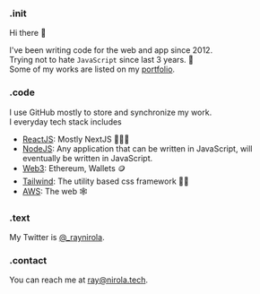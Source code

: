 ### .init

Hi there 👋

I've been writing code for the web and app since 2012.<br>
Trying not to hate `JavaScript` since last 3 years. 🤮 <br>
Some of my works are listed on my [portfolio](https://nirola.tech).

### .code
I use GitHub mostly to store and synchronize my work.<br>
I everyday tech stack includes
 - [ReactJS](https://reactjs.org): Mostly NextJS 🧑🏻‍💻
 - [NodeJS](https://nodejs.org): Any application that can be written in JavaScript, will eventually be written in JavaScript.
 - [Web3](https://en.wikipedia.org/wiki/Web3): Ethereum, Wallets 🪙
 - [Tailwind](https://tailwindcss.com/): The utility based css framework 💅🏻
 - [AWS](https://aws.com): The web 🕸

### .text
My Twitter is [@_raynirola](https://twitter.com/_raynirola).

### .contact
You can reach me at [ray@nirola.tech](mailto:ray@nirola.tech).
